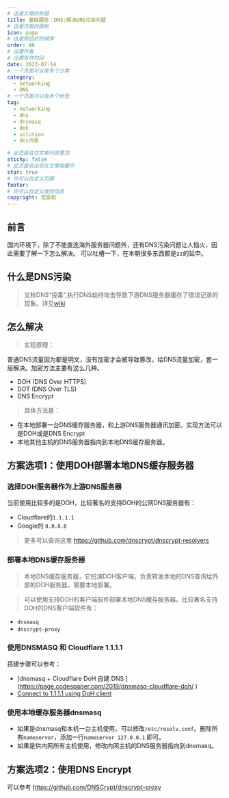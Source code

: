 ```yaml
---
# 这是文章的标题
title: 基础服务：DNS:解决DNS污染问题
# 这是页面的图标
icon: page
# 这是侧边栏的顺序
order: 46
# 设置作者
# 设置写作时间
date: 2023-07-14
# 一个页面可以有多个分类
category:
  - networking
  - DNS
# 一个页面可以有多个标签
tag:
  - networking
  - dns
  - dnsmasq
  - doh
  - solution
  - dns污染

# 此页面会在文章列表置顶
sticky: false
# 此页面会出现在文章收藏中
star: true
# 你可以自定义页脚
footer: 
# 你可以自定义版权信息
copyright: 无版权
---
```



## 前言

国内环境下，除了不能直连海外服务器问题外，还有DNS污染问题让人恼火，因此需要了解一下怎么解决。
可以吐槽一下，在本朝很多东西都是zz的延申。


## 什么是DNS污染

> 又称DNS“投毒”,执行DNS劫持攻击导致下游DNS服务器缓存了错误记录的现象。详见[wiki](https://zh.wikipedia.org/zh-cn/%E5%9F%9F%E5%90%8D%E6%9C%8D%E5%8A%A1%E5%99%A8%E7%BC%93%E5%AD%98%E6%B1%A1%E6%9F%93)



## 怎么解决

> 实现原理：

普通DNS流量因为都是明文，没有加密才会被导致篡改，给DNS流量加密，套一层解决。加密方法主要有这么几种。

- DOH (DNS Over HTTPS)
- DOT (DNS Over TLS)
- DNS Encrypt

> 具体方法是：

- 在本地部署一台DNS缓存服务器，和上游DNS服务器通讯加密。实现方法可以是DOH或是DNS Encrypt
- 本地其他主机的DNS服务器指向到本地DNS缓存服务器。



## 方案选项1：使用DOH部署本地DNS缓存服务器

### 选择DOH服务器作为上游DNS服务器

当前使用比较多的是DOH，比较著名的支持DOH的公网DNS服务器有：

- Cloudflare的`1.1.1.1`
- Google的 `8.8.8.8`

> 更多可以查询这里 https://github.com/dnscrypt/dnscrypt-resolvers 

### 部署本地DNS缓存服务器

> 本地DNS缓存服务器，它扮演DOH客户端，负责转发本地的DNS查询给外部的DOH服务器，需要本地部署。

> 可以使用支持DOH的客户端软件部署本地DNS缓存服务器。比较著名支持DOH的DNS客户端软件有：

- `dnsmasq`
- `dnscrypt-proxy`

### 使用DNSMASQ 和 Cloudflare 1.1.1.1

搭建步骤可以参考：

-  [dnsmasq + Cloudflare DoH 自建 DNS ] (https://page.codespaper.com/2019/dnsmasq-cloudflare-doh/ )
- [Connect to 1.1.1.1 using DoH client](shttps://developers.cloudflare.com/1.1.1.1/encryption/dns-over-https/dns-over-https-client/)


### 使用本地缓存服务器dnsmasq

- 如果是dnsmasq和本机一台主机使用，可以修改`/etc/resolv.conf`。删除所有`nameserver`，添加一行`nameserver 127.0.0.1` 即可。
- 如果是供内网所有主机使用，修改内网主机的DNS服务器指向到dnsmasq。



## 方案选项2：使用DNS Encrypt

可以参考 https://github.com/DNSCrypt/dnscrypt-proxy 
